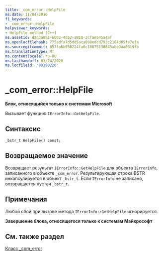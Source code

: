 ```yaml
---
title: _com_error::HelpFile
ms.date: 11/04/2016
f1_keywords:
- _com_error::HelpFile
helpviewer_keywords:
- HelpFile method [C++]
ms.assetid: d2d3a0a1-6b62-4d52-a818-3cfae545a4af
ms.openlocfilehash: 775adfa7d5dd5aca098edcd793c2164d65fe7efa
ms.sourcegitcommit: 857fa6b530224fa6c18675138043aba9aa0619fb
ms.translationtype: MT
ms.contentlocale: ru-RU
ms.lasthandoff: 03/24/2020
ms.locfileid: "80190226"
---
```

# <a name="_com_errorhelpfile"></a>_com_error::HelpFile

**Блок, относящийся только к системам Microsoft**

Вызывает функцию `IErrorInfo::GetHelpFile`.

## <a name="syntax"></a>Синтаксис

```
_bstr_t HelpFile() const;
```

## <a name="return-value"></a>Возвращаемое значение

Возвращает результат `IErrorInfo::GetHelpFile` для объекта `IErrorInfo`, записанного в объекте `_com_error`. Результирующая строка BSTR инкапсулируется в объект `_bstr_t`. Если `IErrorInfo` не записано, возвращается пустая `_bstr_t`.

## <a name="remarks"></a>Примечания

Любой сбой при вызове метода `IErrorInfo::GetHelpFile` игнорируется.

**Завершение блока, относящегося только к системам Майкрософт**

## <a name="see-also"></a>См. также раздел

[Класс _com_error](../cpp/com-error-class.md)
